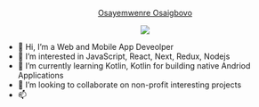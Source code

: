 <p align="center" width="30px" height="30px">
  <a href="https://github.com/Sayere1">
    Osayemwenre Osaigbovo</a>
</p>

<p align="center">
  <a href="https://github.com/DenverCoder1/readme-typing-svg">
    <img src="https://readme-typing-svg.demolab.com/?lines=Full-stack%20web%20and%20app%20developer;Experienced%20UI%2FUX%20Designer;10%2B%20years%20of%20coding%20experience;Always%20learning%20new%20things&font=Fira%20Code&center=true&width=440&height=45&color=f75c7e&vCenter=true&pause=1000&size=22" /></a>
</p>


- 👋 Hi, I’m a Web and Mobile App Deveolper
- 👀 I’m interested in JavaScript, React, Next, Redux, Nodejs
- 🌱 I’m currently learning Kotlin, Kotlin for building native Andriod Applications
- 💞️ I’m looking to collaborate on non-profit interesting projects
- 📫 